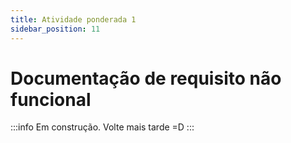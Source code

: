 ```yaml
---
title: Atividade ponderada 1
sidebar_position: 11
---
```


# Documentação de requisito não funcional
:::info
Em construção. Volte mais tarde =D 
:::
